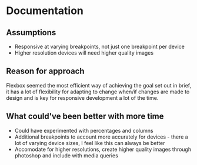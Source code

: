 # Documentation 

## Assumptions

- Responsive at varying breakpoints, not just one breakpoint per device
- Higher resolution devices will need higher quality images

## Reason for approach

Flexbox seemed the most efficient way of achieving the goal set out in brief, it has a lot of flexibility for adapting to change when/if changes are made to design and is key for responsive development a lot of the time.

## What could've been better with more time

- Could have experimented with percentages and columns
- Additional breakpoints to account more accurately for devices - there a lot of varying device sizes, I feel like this can always be better
- Accomodate for higher resolutions, create higher quality images through photoshop and include with media queries